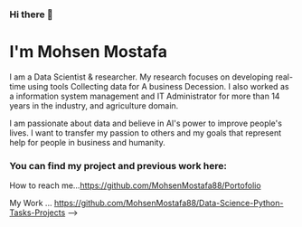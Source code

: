 ### Hi there 👋

# I'm Mohsen Mostafa 

I am a Data Scientist & researcher. My research focuses on developing real-time using tools Collecting data for A business Decession. I also worked as a information system management and IT Administrator for more than 14 years in the industry, and agriculture domain.

I am passionate about data and believe in AI's power to improve people's lives. I want to transfer my passion to others and my goals that represent help for people in business and humanity.

### You can find my project and previous work here:

How to reach me...https://github.com/MohsenMostafa88/Portofolio

My Work ... https://github.com/MohsenMostafa88/Data-Science-Python-Tasks-Projects
-->

